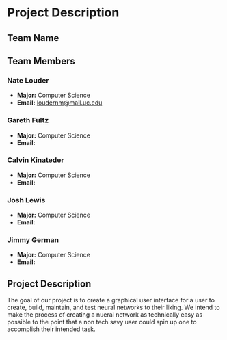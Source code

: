 # Project Description

## Team Name


## Team Members
### Nate Louder
- **Major:** Computer Science
- **Email:** loudernm@mail.uc.edu

### Gareth Fultz
- **Major:** Computer Science
- **Email:**
### Calvin Kinateder
- **Major:** Computer Science
- **Email:**
### Josh Lewis
- **Major:** Computer Science
- **Email:**
### Jimmy German
- **Major:** Computer Science
- **Email:**

## Project Description
The goal of our project is to create a graphical user interface for a user to create, build, maintain, and test neural networks to their liking. We intend to make the process of creating a nueral network as technically easy as possible to the point that a non tech savy user could spin up one to accomplish their intended task.